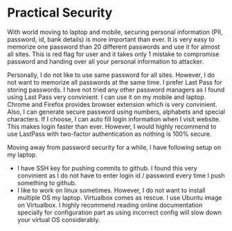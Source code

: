 # Practical Security

With world moving to laptop and mobile, securing personal information (PII, password, id, bank details) is more important than ever. It is very easy to memorize one password than 20 different passwords and use it for almost all sites. This is red flag for user and it takes only 1 mistake to compromise password and handing over all your personal information to attacker.

Personally, I do not like to use same password for all sites. However, I do not want to memorize all passwords at the same time. I prefer Last Pass for storing passwords. I have not tried any other password managers as I found using Last Pass very convinient. I can use it on my mobile and laptop. Chrome and Firefox provides browser extension which is very convinient. Also, I can generate secure password using numbers, alphabets and special characters. If I choose, I can auto fill login information when I visit website. This makes login faster than ever. However, I would highly recommend to use LastPass with two-factor authentication as nothing is 100% secure.

Moving away from password security for a while, I have following setup on my laptop.

- I have SSH key for pushing commits to github. I found this very convinient as I do not have to enter login id / password every time I push something to github.
- I like to work on linux sometimes. However, I do not want to install multiple OS my laptop. Virtualbox comes as rescue. I use Ubuntu image on Virtualbox. I highly recommend reading online documentation specially for configuration part as using incorrect config will slow down your virtual OS considerably.
